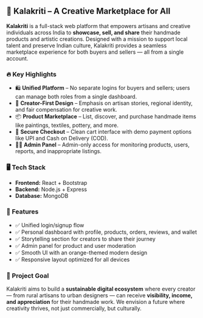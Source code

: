 ## 🌟 Kalakriti – A Creative Marketplace for All

**Kalakriti** is a full-stack web platform that empowers artisans and creative individuals across India to **showcase, sell, and share** their handmade products and artistic creations. Designed with a mission to support local talent and preserve Indian culture, Kalakriti provides a seamless marketplace experience for both buyers and sellers — all from a single account.

### 🔥 Key Highlights

- 🛍️ **Unified Platform** – No separate logins for buyers and sellers; users can manage both roles from a single dashboard.
- 🧵 **Creator-First Design** – Emphasis on artisan stories, regional identity, and fair compensation for creative work.
- 📦 **Product Marketplace** – List, discover, and purchase handmade items like paintings, textiles, pottery, and more.
- 🧾 **Secure Checkout** – Clean cart interface with demo payment options like UPI and Cash on Delivery (COD).
- 🧑‍💼 **Admin Panel** – Admin-only access for monitoring products, users, reports, and inappropriate listings.

### 🖥️ Tech Stack

- **Frontend:** React + Bootstrap  
- **Backend:** Node.js + Express  
- **Database:** MongoDB  

### 🧰 Features

- ✅ Unified login/signup flow  
- ✅ Personal dashboard with profile, products, orders, reviews, and wallet  
- ✅ Storytelling section for creators to share their journey  
- ✅ Admin panel for product and user moderation  
- ✅ Smooth UI with an orange-themed modern design  
- ✅ Responsive layout optimized for all devices  

### 🎯 Project Goal

Kalakriti aims to build a **sustainable digital ecosystem** where every creator — from rural artisans to urban designers — can receive **visibility, income, and appreciation** for their handmade work. We envision a future where creativity thrives, not just commercially, but culturally.

